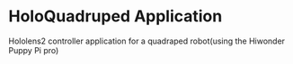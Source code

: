 # HoloQuadruped Application
 Hololens2 controller application for a quadraped robot(using the Hiwonder Puppy Pi pro)
